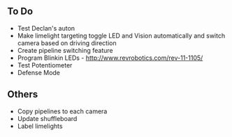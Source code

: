 ## To Do ##
- Test Declan's auton
- Make limelight targeting toggle LED and Vision automatically and switch camera based on driving direction
- Create pipeline switching feature
- Program Blinkin LEDs - http://www.revrobotics.com/rev-11-1105/
- Test Potentiometer
- Defense Mode

## Others ##
- Copy pipelines to each camera
- Update shuffleboard
- Label limelights
